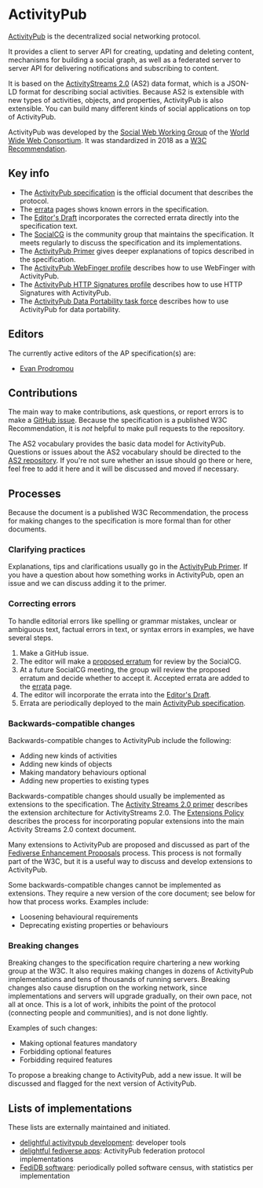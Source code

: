 # ActivityPub

[ActivityPub](https://www.w3.org/TR/activitypub/) is the decentralized social networking protocol.

It provides a client to server API for creating, updating and deleting content, mechanisms for building a social graph, as well as a federated server to server API for delivering notifications and subscribing to content.

It is based on the [ActivityStreams 2.0](https://www.w3.org/TR/activitystreams-core/) (AS2) data format, which is a JSON-LD format for describing social activities. Because AS2 is extensible with new types of activities, objects, and properties, ActivityPub is also extensible. You can build many different kinds of social applications on top of ActivityPub.

ActivityPub was developed by the [Social Web Working Group](https://www.w3.org/Social/WG) of the [World Wide Web Consortium](https://www.w3.org/). It was standardized in 2018 as a [W3C Recommendation](https://www.w3.org/TR/activitypub/).

## Key info

- The [ActivityPub specification](https://www.w3.org/TR/activitypub/) is the official document that describes the protocol.
- The [errata](https://www.w3.org/wiki/ActivityPub_errata) pages shows known errors in the specification.
- The [Editor's Draft](https://w3.github.io/activitypub/) incorporates the corrected errata directly into the specification text.
- The [SocialCG](https://www.w3.org/community/socialcg/) is the community group that maintains the specification. It meets regularly to discuss the specification and its implementations.
- The [ActivityPub Primer](https://www.w3.org/wiki/ActivityPub/Primer) gives deeper explanations of topics described in the specification.
- The [ActivityPub WebFinger profile](https://swicg.github.io/activitypub-webfinger/) describes how to use WebFinger with ActivityPub.
- The [ActivityPub HTTP Signatures profile](https://swicg.github.io/activitypub-http-signatures/) describes how to use HTTP Signatures with ActivityPub.
- The [ActivityPub Data Portability task force](https://swicg.github.io/activitypub-data-portability/) describes how to use ActivityPub for data portability.

## Editors

The currently active editors of the AP specification(s) are:

- [Evan Prodromou](https://github.com/evanp)

## Contributions

The main way to make contributions, ask questions, or report errors is to make a [GitHub issue](https://github.com/w3c/activitypub/issues). Because the specification is a published W3C Recommendation, it is *not* helpful to make pull requests to the repository.

The AS2 vocabulary provides the basic data model for ActivityPub. Questions or issues about the AS2 vocabulary should be directed to the [AS2 repository](https://github.com/w3c/activitystreams). If you're not sure whether an issue should go there or here, feel free to add it here and it will be discussed and moved if necessary.

## Processes

Because the document is a published W3C Recommendation, the process for making changes to the specification is more formal than for other documents.

### Clarifying practices

Explanations, tips and clarifications usually go in the [ActivityPub Primer](https://www.w3.org/wiki/ActivityPub/Primer). If you have a question about how something works in ActivityPub, open an issue and we can discuss adding it to the primer.

### Correcting errors

To handle editorial errors like spelling or grammar mistakes, unclear or ambiguous text, factual errors in text, or syntax errors in examples, we have several steps.

1. Make a GitHub issue.
2. The editor will make a [proposed erratum](https://www.w3.org/wiki/ActivityPub_errata/Proposed) for review by the SocialCG.
3. At a future SocialCG meeting, the group will review the proposed erratum and decide whether to accept it. Accepted errata are added to the [errata](https://www.w3.org/wiki/ActivityPub_errata) page.
4. The editor will incorporate the errata into the [Editor's Draft](https://w3.github.io/activitypub/).
5. Errata are periodically deployed to the main [ActivityPub specification](https://www.w3.org/TR/activitypub/).

### Backwards-compatible changes

Backwards-compatible changes to ActivityPub include the following:

- Adding new kinds of activities
- Adding new kinds of objects
- Making mandatory behaviours optional
- Adding new properties to existing types

Backwards-compatible changes should usually be implemented as extensions to the specification. The [Activity Streams 2.0 primer](https://www.w3.org/wiki/Activity_Streams/Primer/Extensions) describes the extension architecture for ActivityStreams 2.0. The [Extensions Policy](https://swicg.github.io/extensions-policy/) describes the process for incorporating popular extensions into the main Activity Streams 2.0 context document.

Many extensions to ActivityPub are proposed and discussed as part of the [Fediverse Enhancement Proposals](https://codeberg.org/fediverse/fep) process. This process is not formally part of the W3C, but it is a useful way to discuss and develop extensions to ActivityPub.

Some backwards-compatible changes cannot be implemented as extensions. They require a new version of the core document; see below for how that process works. Examples include:

- Loosening behavioural requirements
- Deprecating existing properties or behaviours

### Breaking changes

Breaking changes to the specification require chartering a new working group at the W3C. It also requires making changes in dozens of ActivityPub implementations and tens of thousands of running servers. Breaking changes also cause disruption on the working network, since implementations and servers will upgrade gradually, on their own pace, not all at once. This is a lot of work, inhibits the point of the protocol (connecting people and communities), and is not done lightly.

Examples of such changes:

- Making optional features mandatory
- Forbidding optional features
- Forbidding required features

To propose a breaking change to ActivityPub, add a new issue. It will be discussed and flagged for the next version of ActivityPub.

## Lists of implementations

These lists are externally maintained and initiated.

- [delightful activitypub development](https://delightful.club/delightful_activitypub_development/): developer tools
- [delightful fediverse apps](https://delightful.club/delightful_fediverse_apps/): ActivityPub federation protocol implementations
- [FediDB software](https://fedidb.org/software): periodically polled software census, with statistics per implementation
